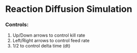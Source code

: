 # Reaction Diffusion Simulation

### Controls:
1. Up/Down arrows to control kill rate
2. Left/Right arrows to control feed rate
3. 1/2 to control delta time (dt)
